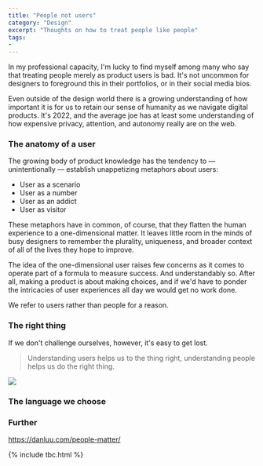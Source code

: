 ```yaml
---
title: "People not users"
category: "Design"
excerpt: "Thoughts on how to treat people like people"
tags:
- 
---
```

In my professional capacity, I'm lucky to find myself among many who say that treating people merely as product users is bad. It's not uncommon for designers to foreground this in their portfolios, or in their social media bios. 

Even outside of the design world there is a growing understanding of how important it is for us to retain our sense of humanity as we navigate digital products. It's 2022, and the average joe has at least some understanding of how expensive privacy, attention, and autonomy really are on the web.

### The anatomy of a user
The growing body of product knowledge has the tendency to — unintentionally — establish unappetizing metaphors about users:

- User as a scenario
- User as a number
- User as an addict
- User as visitor

These metaphors have in common, of course, that they flatten the human experience to a one-dimensional matter. It leaves little room in the minds of busy designers to remember the plurality, uniqueness, and broader context of all of the lives they hope to improve. 

The idea of the one-dimensional user raises few concerns as it comes to operate part of a formula to measure success. And understandably so. After all, making a product is about making choices, and if we'd have to ponder the intricacies of user experiences all day we would get no work done. 

We refer to users rather than people for a reason. 

### The right thing

If we don't challenge ourselves, however, it's easy to get lost. 

> Understanding users helps us to the thing right, understanding people helps us do the right thing.


![](https://res.cloudinary.com/dbi2zounq/image/upload/c_scale,w_700/v1668937116/me/2022-11-20-jon-bell-twitter_viniyo.png)

### The language we choose





### Further
https://danluu.com/people-matter/

{% include tbc.html %}